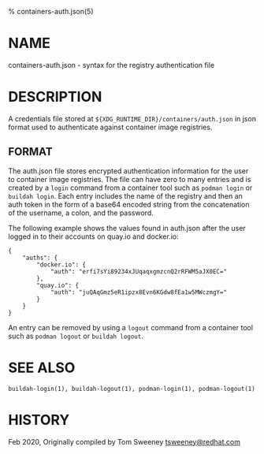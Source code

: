 % containers-auth.json(5)

# NAME
containers-auth.json - syntax for the registry authentication file

# DESCRIPTION

A credentials file stored at `${XDG_RUNTIME_DIR}/containers/auth.json` in
json format used to authenticate against container image registries.

## FORMAT

The auth.json file stores encrypted authentication information for the
user to container image registries.  The file can have zero to many entries and
is created by a `login` command from a container tool such as `podman login` or
`buildah login`.  Each entry includes the name of the registry and then an auth
token in the form of a base64 encoded string from the concatenation of the
username, a colon, and the password.

The following example shows the values found in auth.json after the user logged in to
their accounts on quay.io and docker.io:

```
{
	"auths": {
		"docker.io": {
			"auth": "erfi7sYi89234xJUqaqxgmzcnQ2rRFWM5aJX0EC="
		},
		"quay.io": {
			"auth": "juQAqGmz5eR1ipzx8Evn6KGdw8fEa1w5MWczmgY="
		}
	}
}
```

An entry can be removed by using a `logout` command from a container
tool such as `podman logout` or `buildah logout`.

# SEE ALSO
    buildah-login(1), buildah-logout(1), podman-login(1), podman-logout(1)

# HISTORY
Feb 2020, Originally compiled by Tom Sweeney <tsweeney@redhat.com>
